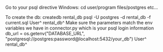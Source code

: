 Go to your psql directive 
Windows: cd user/program files/postgres etc... 

To create the db:
createdb rental_db
psql -U postgres -d rental_db -f current.sql
          User^ rental_db^
Make sure the parameters match the env variables we have in connector.py which is your psql login information
db_url = os.getenv("DATABASE_URL", "postgresql://postgres:password@localhost:5432/your_db")
                                                User^                        rental_db^

